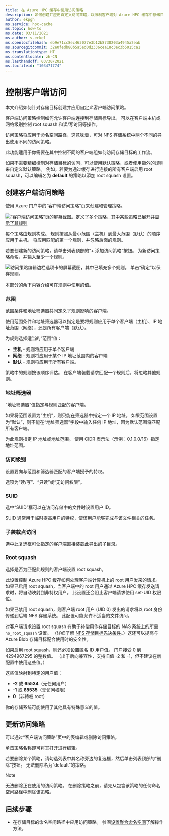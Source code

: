 ```yaml
---
title: 在 Azure HPC 缓存中使用访问策略
description: 如何创建并应用自定义访问策略，以限制客户端对 Azure HPC 缓存中存储目标的访问
author: ekpgh
ms.service: hpc-cache
ms.topic: how-to
ms.date: 03/11/2021
ms.author: v-erkel
ms.openlocfilehash: eb9e71cc8ec463077e3b12b8738203a4945a2eab
ms.sourcegitcommit: 32e0fedb80b5a5ed0d2336cea18c3ec3b5015ca1
ms.translationtype: HT
ms.contentlocale: zh-CN
ms.lasthandoff: 03/30/2021
ms.locfileid: "103471774"
---
```

# <a name="control-client-access"></a>控制客户端访问

本文介绍如何针对存储目标创建并应用自定义客户端访问策略。

客户端访问策略控制如何允许客户端连接到存储目标导出。 可以在客户端主机或网络级别控制 root squash 和读/写访问等操作。

访问策略将应用于命名空间路径，这意味着，可对 NFS 存储系统中两个不同的导出使用不同的访问策略。

此功能适用于你需要在其中控制不同的客户端组如何访问存储目标的工作流。

如果不需要精细控制对存储目标的访问，可以使用默认策略，或者使用额外的规则来自定义默认策略。 例如，若要为通过缓存进行连接的所有客户端启用 root squash，可以编辑名为 **default** 的策略以添加 root squash 设置。

## <a name="create-a-client-access-policy"></a>创建客户端访问策略

使用 Azure 门户中的“客户端访问策略”页来创建和管理策略。 <!-- is there AZ CLI for this? -->

[![“客户端访问策略”页的屏幕截图。定义了多个策略，其中某些策略已展开并显示了其规则](media/policies-overview.png)](media/policies-overview.png#lightbox)

每个策略由规则构成。 规则按照从最小范围（主机）到最大范围（默认）的顺序应用于主机。 将应用匹配的第一个规则，并忽略后面的规则。

若要创建新的访问策略，请单击列表顶部的“+ 添加访问策略”按钮。 为新访问策略命名，并输入至少一个规则。

![访问策略编辑边栏选项卡的屏幕截图，其中已填充多个规则。 单击“确定”以保存规则。](media/add-policy.png)

本部分的余下内容介绍可在规则中使用的值。

### <a name="scope"></a>范围

范围条件和地址筛选器共同定义了规则影响的客户端。

使用范围条件和地址筛选器可以指定是要将规则应用于单个客户端（主机）、IP 地址范围（网络），还是所有客户端（默认）。

为规则选择适当的“范围”值：

* **主机** - 规则将应用于单个客户端
* **网络** - 规则将应用于某个 IP 地址范围内的客户端
* **默认** - 规则将应用于所有客户端。

策略中的规则按该顺序评估。 在客户端装载请求匹配一个规则后，将忽略其他规则。

### <a name="address-filter"></a>地址筛选器

“地址筛选器”值指定与规则匹配的客户端。

如果将范围设置为“主机”，则只能在筛选器中指定一个 IP 地址。 如果范围设置为“默认”，则不能在“地址筛选器”字段中输入任何 IP 地址，因为默认范围将匹配所有客户端。 

为此规则指定 IP 地址或地址范围。 使用 CIDR 表示法（示例：0.1.0.0/16）指定地址范围。

### <a name="access-level"></a>访问级别

设置要向与范围和筛选器匹配的客户端授予的特权。

选项为“读/写”、“只读”或“无访问权限”。  

### <a name="suid"></a>SUID

选中“SUID”框可以在访问存储中的文件时设置用户 ID。

SUID 通常用于临时提高用户的特权，使该用户能够完成与该文件相关的任务。

### <a name="submount-access"></a>子装载点访问

选中此复选框可让指定的客户端直接装载此导出的子目录。

### <a name="root-squash"></a>Root squash

选择是否为匹配此规则的客户端设置 root squash。

此设置控制 Azure HPC 缓存如何处理客户端计算机上的 root 用户发来的请求。 如果已启用 root squash，当客户端中的 root 用户通过 Azure HPC 缓存发送请求时，将自动映射到非特权用户。 此设置还会阻止客户端请求使用 set-UID 权限位。

如果已禁用 root squash，则客户端 root 用户 (UID 0) 发出的请求将以 root 身份传递到后端 NFS 存储系统。 此配置可能允许不适当的文件访问。

对客户端请求设置 root squash 有助于补偿用作存储目标的 NAS 系统上的所需 ``no_root_squash`` 设置。 （详细了解 [NFS 存储目标先决条件](hpc-cache-prerequisites.md#nfs-storage-requirements)。）这还可以提高与 Azure Blob 存储目标配合使用时的安全性。

如果启用 root squash，则还必须设置匿名 ID 用户值。 门户接受 0 到 4294967295 的整数值。 （出于后向兼容性，支持旧值 -2 和 -1，但不建议在新配置中使用这些值。）

这些值映射到特定的用户值：

* **-2** 或 **65534**（无任何用户）
* **-1** 或 **65535**（无访问权限）
* **0**（非特权 root）

你的存储系统可能使用了其他具有特殊意义的值。

## <a name="update-access-policies"></a>更新访问策略

可以通过“客户端访问策略”页中的表编辑或删除访问策略。

单击策略名称即可将其打开进行编辑。

若要删除某个策略，请勾选列表中其名称旁边的复选框，然后单击列表顶部的“删除”按钮。 无法删除名为“default”的策略。

> [!NOTE]
> 无法删除正在使用的访问策略。 在删除策略之前，请先从包含该策略的任何命名空间路径中删除该策略。

## <a name="next-steps"></a>后续步骤

* 在存储目标的命名空间路径中应用访问策略。 参阅[设置聚合命名空间](add-namespace-paths.md)了解操作方法。
